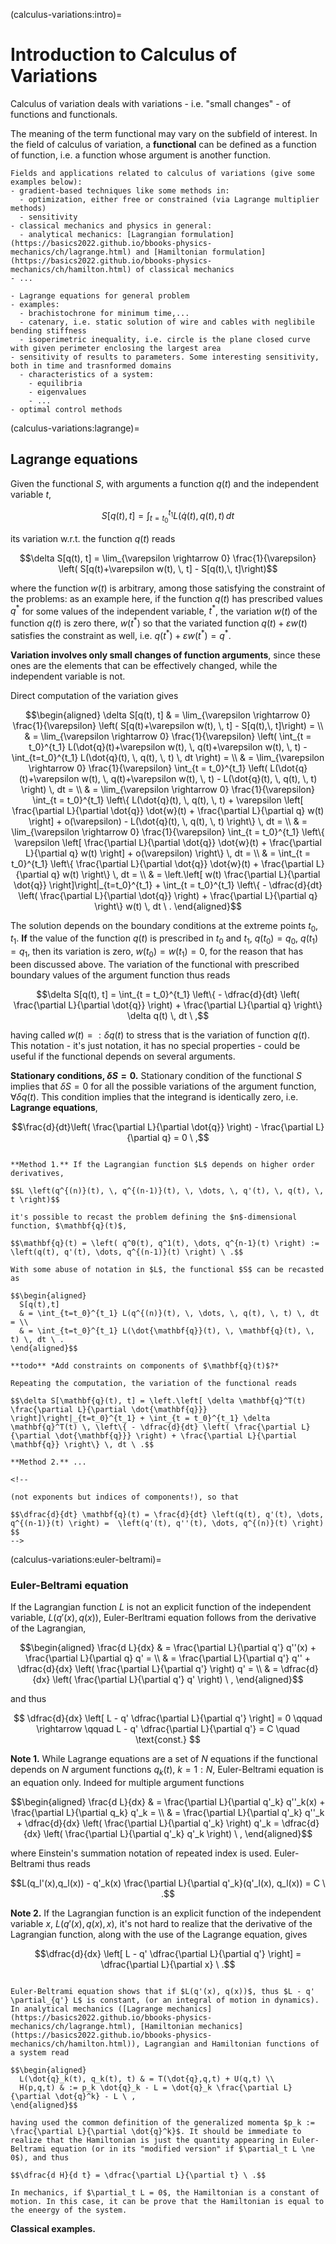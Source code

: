 (calculus-variations:intro)=
# Introduction to Calculus of Variations

Calculus of variation deals with variations - i.e. "small changes" - of functions and functionals. 

The meaning of the term functional may vary on the subfield of interest. In the field of calculus of variation, a **functional** can be defined as a function of function, i.e. a function whose argument is another function.

```{dropdown} Fields and applications
Fields and applications related to calculus of variations (give some examples below):
- gradient-based techniques like some methods in:
  - optimization, either free or constrained (via Lagrange multiplier methods)
  - sensitivity
- classical mechanics and physics in general: 
  - analytical mechanics: [Lagrangian formulation](https://basics2022.github.io/bbooks-physics-mechanics/ch/lagrange.html) and [Hamiltonian formulation](https://basics2022.github.io/bbooks-physics-mechanics/ch/hamilton.html) of classical mechanics
- ...
```

```{dropdown} Examples
- Lagrange equations for general problem
- examples:
  - brachistochrone for minimum time,...
  - catenary, i.e. static solution of wire and cables with neglibile bending stiffness
  - isoperimetric inequality, i.e. circle is the plane closed curve with given perimeter enclosing the largest area
- sensitivity of results to parameters. Some interesting sensitivity, both in time and trasnformed domains
  - characteristics of a system:
    - equilibria
    - eigenvalues
    - ...
- optimal control methods
```

(calculus-variations:lagrange)=
## Lagrange equations

Given the functional $S$, with arguments a function $q(t)$ and the independent variable $t$,

$$S[q(t),t] = \int_{t=t_0}^{t_1} L(\dot{q}(t), \, q(t), \, t) \, dt$$

its variation w.r.t. the function $q(t)$ reads

$$\delta S[q(t), t] = \lim_{\varepsilon \rightarrow 0} \frac{1}{\varepsilon} \left( S[q(t)+\varepsilon w(t), \, t] - S[q(t),\, t]\right)$$

where the function $w(t)$ is arbitrary, among those satisfying the constraint of the problems: as an example here, if the function $q(t)$ has prescribed values $q^*$ for some values of the independent variable, $t^*$, the variation $w(t)$ of the function $q(t)$ is zero there, $w(t^*)$ so that the variated function $q(t) + \varepsilon w(t)$ satisfies the constraint as well, i.e. $q(t^*) + \varepsilon w(t^*) = q^*$.

**Variation involves only small changes of function arguments**, since these ones are the elements that can be effectively changed, while the independent variable is not.

Direct computation of the variation gives

$$\begin{aligned}
\delta S[q(t), t]
  & = \lim_{\varepsilon \rightarrow 0} \frac{1}{\varepsilon} \left( S[q(t)+\varepsilon w(t), \, t] - S[q(t),\, t]\right) = \\
  & = \lim_{\varepsilon \rightarrow 0} \frac{1}{\varepsilon} \left( \int_{t = t_0}^{t_1}  L(\dot{q}(t)+\varepsilon w(t), \, q(t)+\varepsilon w(t), \, t) - \int_{t=t_0}^{t_1}  L(\dot{q}(t), \, q(t), \, t) \, dt \right) = \\
  & = \lim_{\varepsilon \rightarrow 0} \frac{1}{\varepsilon} \int_{t = t_0}^{t_1} \left( L(\dot{q}(t)+\varepsilon w(t), \, q(t)+\varepsilon w(t), \, t) - L(\dot{q}(t), \, q(t), \, t) \right) \, dt = \\
  & = \lim_{\varepsilon \rightarrow 0} \frac{1}{\varepsilon} \int_{t = t_0}^{t_1} \left\{ L(\dot{q}(t), \, q(t), \, t) + \varepsilon \left[ \frac{\partial L}{\partial \dot{q}} \dot{w}(t) + \frac{\partial L}{\partial q} w(t) \right] + o(\varepsilon) - L(\dot{q}(t), \, q(t), \, t) \right\} \, dt = \\
  & = \lim_{\varepsilon \rightarrow 0} \frac{1}{\varepsilon} \int_{t = t_0}^{t_1} \left\{ \varepsilon \left[ \frac{\partial L}{\partial \dot{q}} \dot{w}(t) + \frac{\partial L}{\partial q} w(t) \right] + o(\varepsilon) \right\} \, dt = \\
  & = \int_{t = t_0}^{t_1} \left\{ \frac{\partial L}{\partial \dot{q}} \dot{w}(t) + \frac{\partial L}{\partial q} w(t) \right\} \, dt = \\
  & = \left.\left[ w(t) \frac{\partial L}{\partial \dot{q}} \right]\right|_{t=t_0}^{t_1} + \int_{t = t_0}^{t_1} \left\{ - \dfrac{d}{dt} \left( \frac{\partial L}{\partial \dot{q}} \right) + \frac{\partial L}{\partial q} \right\} w(t) \, dt \ .
\end{aligned}$$

The solution depends on the boundary conditions at the extreme points $t_0$, $t_1$. **If** the value of the function $q(t)$ is prescribed in $t_0$ and $t_1$, $q(t_0) = q_0$, $q(t_1) = q_1$, then its variation is zero, $w(t_0) = w(t_1) = 0$, for the reason that has been discussed above. The variation of the functional with prescribed boundary values of the argument function thus reads

$$\delta S[q(t), t] = \int_{t = t_0}^{t_1} \left\{ - \dfrac{d}{dt} \left( \frac{\partial L}{\partial \dot{q}} \right) + \frac{\partial L}{\partial q} \right\} \delta q(t) \, dt \ ,$$

having called $w(t) =: \delta q(t)$ to stress that is the variation of function $q(t)$. This notation - it's just notation, it has no special properties - could be useful if the functional depends on several arguments.

**Stationary conditions, $\delta S = 0$.** Stationary condition of the functional $S$ implies that $\delta S = 0$ for all the possible variations of the argument function, $\forall \delta q(t)$. This condition implies that the integrand is identically zero, i.e. **Lagrange equations**,

$$\frac{d}{dt}\left( \frac{\partial L}{\partial \dot{q}} \right) - \frac{\partial L}{\partial q} = 0 \ ,$$


<!-- (calculus-variations:lagrange:high-order-der)=  -->
```{dropdown} Higher-order derivatives

**Method 1.** If the Lagrangian function $L$ depends on higher order derivatives,

$$L \left(q^{(n)}(t), \, q^{(n-1)}(t), \, \dots, \, q'(t), \, q(t), \, t \right)$$

it's possible to recast the problem defining the $n$-dimensional function, $\mathbf{q}(t)$,

$$\mathbf{q}(t) = \left( q^0(t), q^1(t), \dots, q^{n-1}(t) \right) := \left(q(t), q'(t), \dots, q^{(n-1)}(t) \right) \ .$$

With some abuse of notation in $L$, the functional $S$ can be recasted as

$$\begin{aligned}
  S[q(t),t] 
  & = \int_{t=t_0}^{t_1} L(q^{(n)}(t), \, \dots, \, q(t), \, t) \, dt = \\
  & = \int_{t=t_0}^{t_1} L(\dot{\mathbf{q}}(t), \, \mathbf{q}(t), \, t) \, dt \ .
\end{aligned}$$

**todo** *Add constraints on components of $\mathbf{q}(t)$?*

Repeating the computation, the variation of the functional reads

$$\delta S[\mathbf{q}(t), t] = \left.\left[ \delta \mathbf{q}^T(t) \frac{\partial L}{\partial \dot{\mathbf{q}}} \right]\right|_{t=t_0}^{t_1} + \int_{t = t_0}^{t_1} \delta \mathbf{q}^T(t) \, \left\{ - \dfrac{d}{dt} \left( \frac{\partial L}{\partial \dot{\mathbf{q}}} \right) + \frac{\partial L}{\partial \mathbf{q}} \right\} \, dt \ .$$

**Method 2.** ...

<!--

(not exponents but indices of components!), so that

$$\dfrac{d}{dt} \mathbf{q}(t) = \frac{d}{dt} \left(q(t), q'(t), \dots, q^{(n-1)}(t) \right) =  \left(q'(t), q''(t), \dots, q^{(n)}(t) \right) $$
-->
```

(calculus-variations:euler-beltrami)=
### Euler-Beltrami equation

If the Lagrangian function $L$ is not an explicit function of the independent variable, $L(q'(x),q(x))$, Euler-Berltrami equation follows from the derivative of the Lagrangian,

$$\begin{aligned}
  \frac{d L}{dx} 
  & = \frac{\partial L}{\partial q'} q''(x) + \frac{\partial L}{\partial q} q' = \\
  & = \frac{\partial L}{\partial q'} q'' + \dfrac{d}{dx} \left( \frac{\partial L}{\partial q'} \right) q' = \\
  & = \dfrac{d}{dx} \left( \frac{\partial L}{\partial q'} q' \right) \ ,
\end{aligned}$$

and thus

$$
\dfrac{d}{dx} \left[ L - q' \dfrac{\partial L}{\partial q'} \right] = 0
\qquad \rightarrow \qquad
L - q' \dfrac{\partial L}{\partial q'} = C \quad \text{const.}
$$

**Note 1.** While Lagrange equations are a set of $N$ equations if the functional depends on $N$ argument functions $q_k(t)$, $k=1:N$, Euler-Beltrami equation is an equation only. Indeed for multiple argument functions

$$\begin{aligned}
  \frac{d L}{dx} 
  & = \frac{\partial L}{\partial q'_k} q''_k(x) + \frac{\partial L}{\partial q_k} q'_k = \\
  & = \frac{\partial L}{\partial q'_k} q''_k + \dfrac{d}{dx} \left( \frac{\partial L}{\partial q'_k} \right) q'_k 
    = \dfrac{d}{dx} \left( \frac{\partial L}{\partial q'_k} q'_k \right) \ ,
\end{aligned}$$

where Einstein's summation notation of repeated index is used. Euler-Beltrami thus reads

$$L(q_l'(x),q_l(x)) - q'_k(x) \frac{\partial L}{\partial q'_k}(q'_l(x), q_l(x)) = C \  .$$

**Note 2.** If the Lagrangian function is an explicit function of the independent variable $x$, $L(q'(x), q(x), x)$, it's not hard to realize that  the derivative of the Lagrangian function, along with the use of the Lagrange equation, gives

$$\dfrac{d}{dx} \left[ L - q' \dfrac{\partial L}{\partial q'} \right] = \dfrac{\partial L}{\partial x} \ .$$

```{prf:example} Euler-Beltrami with $L(q'(x),q(x),x)$, Hamiltonian, energy and E.Noether

Euler-Beltrami equation shows that if $L(q'(x), q(x))$, thus $L - q' \partial_{q'} L$ is constant, (or an integral of motion in dynamics). In analytical mechanics ([Lagrange mechanics](https://basics2022.github.io/bbooks-physics-mechanics/ch/lagrange.html), [Hamiltonian mechanics](https://basics2022.github.io/bbooks-physics-mechanics/ch/hamilton.html)), Lagrangian and Hamiltonian functions of a system read

$$\begin{aligned}
  L(\dot{q}_k(t), q_k(t), t) & = T(\dot{q},q,t) + U(q,t) \\
  H(p,q,t) & := p_k \dot{q}_k - L = \dot{q}_k \frac{\partial L}{\partial \dot{q}^k} - L \ ,
\end{aligned}$$

having used the common definition of the generalized momenta $p_k := \frac{\partial L}{\partial \dot{q}^k}$. It should be immediate to realize that the Hamiltonian is just the quantity appearing in Euler-Beltrami equation (or in its "modified version" if $\partial_t L \ne 0$), and thus

$$\dfrac{d H}{d t} = \dfrac{\partial L}{\partial t} \ .$$

In mechanics, if $\partial_t L = 0$, the Hamiltonian is a constant of motion. In this case, it can be prove that the Hamiltonian is equal to the eneergy of the system. 

```


**Classical examples.**
```{prf:example} Brachistochrone
```

```{prf:example} Catenary
```

```{prf:example} Isoperimetric problem
```


